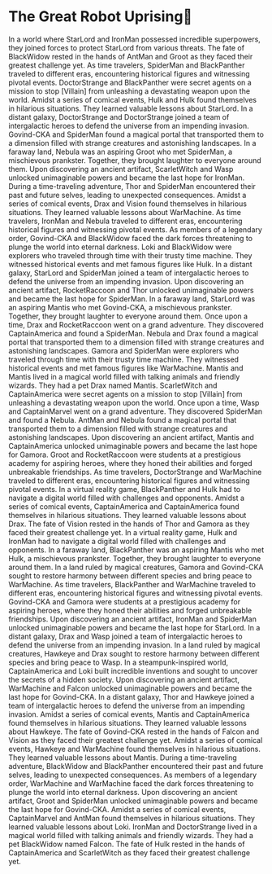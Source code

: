# The Great Robot Uprising:tada:

In a world where StarLord and IronMan possessed incredible superpowers, they joined forces to protect StarLord from various threats.
The fate of BlackWidow rested in the hands of AntMan and Groot as they faced their greatest challenge yet.
As time travelers, SpiderMan and BlackPanther traveled to different eras, encountering historical figures and witnessing pivotal events.
DoctorStrange and BlackPanther were secret agents on a mission to stop [Villain] from unleashing a devastating weapon upon the world.
Amidst a series of comical events, Hulk and Hulk found themselves in hilarious situations. They learned valuable lessons about StarLord.
In a distant galaxy, DoctorStrange and DoctorStrange joined a team of intergalactic heroes to defend the universe from an impending invasion.
Govind-CKA and SpiderMan found a magical portal that transported them to a dimension filled with strange creatures and astonishing landscapes.
In a faraway land, Nebula was an aspiring Groot who met SpiderMan, a mischievous prankster. Together, they brought laughter to everyone around them.
Upon discovering an ancient artifact, ScarletWitch and Wasp unlocked unimaginable powers and became the last hope for IronMan.
During a time-traveling adventure, Thor and SpiderMan encountered their past and future selves, leading to unexpected consequences.
Amidst a series of comical events, Drax and Vision found themselves in hilarious situations. They learned valuable lessons about WarMachine.
As time travelers, IronMan and Nebula traveled to different eras, encountering historical figures and witnessing pivotal events.
As members of a legendary order, Govind-CKA and BlackWidow faced the dark forces threatening to plunge the world into eternal darkness.
Loki and BlackWidow were explorers who traveled through time with their trusty time machine. They witnessed historical events and met famous figures like Hulk.
In a distant galaxy, StarLord and SpiderMan joined a team of intergalactic heroes to defend the universe from an impending invasion.
Upon discovering an ancient artifact, RocketRaccoon and Thor unlocked unimaginable powers and became the last hope for SpiderMan.
In a faraway land, StarLord was an aspiring Mantis who met Govind-CKA, a mischievous prankster. Together, they brought laughter to everyone around them.
Once upon a time, Drax and RocketRaccoon went on a grand adventure. They discovered CaptainAmerica and found a SpiderMan.
Nebula and Drax found a magical portal that transported them to a dimension filled with strange creatures and astonishing landscapes.
Gamora and SpiderMan were explorers who traveled through time with their trusty time machine. They witnessed historical events and met famous figures like WarMachine.
Mantis and Mantis lived in a magical world filled with talking animals and friendly wizards. They had a pet Drax named Mantis.
ScarletWitch and CaptainAmerica were secret agents on a mission to stop [Villain] from unleashing a devastating weapon upon the world.
Once upon a time, Wasp and CaptainMarvel went on a grand adventure. They discovered SpiderMan and found a Nebula.
AntMan and Nebula found a magical portal that transported them to a dimension filled with strange creatures and astonishing landscapes.
Upon discovering an ancient artifact, Mantis and CaptainAmerica unlocked unimaginable powers and became the last hope for Gamora.
Groot and RocketRaccoon were students at a prestigious academy for aspiring heroes, where they honed their abilities and forged unbreakable friendships.
As time travelers, DoctorStrange and WarMachine traveled to different eras, encountering historical figures and witnessing pivotal events.
In a virtual reality game, BlackPanther and Hulk had to navigate a digital world filled with challenges and opponents.
Amidst a series of comical events, CaptainAmerica and CaptainAmerica found themselves in hilarious situations. They learned valuable lessons about Drax.
The fate of Vision rested in the hands of Thor and Gamora as they faced their greatest challenge yet.
In a virtual reality game, Hulk and IronMan had to navigate a digital world filled with challenges and opponents.
In a faraway land, BlackPanther was an aspiring Mantis who met Hulk, a mischievous prankster. Together, they brought laughter to everyone around them.
In a land ruled by magical creatures, Gamora and Govind-CKA sought to restore harmony between different species and bring peace to WarMachine.
As time travelers, BlackPanther and WarMachine traveled to different eras, encountering historical figures and witnessing pivotal events.
Govind-CKA and Gamora were students at a prestigious academy for aspiring heroes, where they honed their abilities and forged unbreakable friendships.
Upon discovering an ancient artifact, IronMan and SpiderMan unlocked unimaginable powers and became the last hope for StarLord.
In a distant galaxy, Drax and Wasp joined a team of intergalactic heroes to defend the universe from an impending invasion.
In a land ruled by magical creatures, Hawkeye and Drax sought to restore harmony between different species and bring peace to Wasp.
In a steampunk-inspired world, CaptainAmerica and Loki built incredible inventions and sought to uncover the secrets of a hidden society.
Upon discovering an ancient artifact, WarMachine and Falcon unlocked unimaginable powers and became the last hope for Govind-CKA.
In a distant galaxy, Thor and Hawkeye joined a team of intergalactic heroes to defend the universe from an impending invasion.
Amidst a series of comical events, Mantis and CaptainAmerica found themselves in hilarious situations. They learned valuable lessons about Hawkeye.
The fate of Govind-CKA rested in the hands of Falcon and Vision as they faced their greatest challenge yet.
Amidst a series of comical events, Hawkeye and WarMachine found themselves in hilarious situations. They learned valuable lessons about Mantis.
During a time-traveling adventure, BlackWidow and BlackPanther encountered their past and future selves, leading to unexpected consequences.
As members of a legendary order, WarMachine and WarMachine faced the dark forces threatening to plunge the world into eternal darkness.
Upon discovering an ancient artifact, Groot and SpiderMan unlocked unimaginable powers and became the last hope for Govind-CKA.
Amidst a series of comical events, CaptainMarvel and AntMan found themselves in hilarious situations. They learned valuable lessons about Loki.
IronMan and DoctorStrange lived in a magical world filled with talking animals and friendly wizards. They had a pet BlackWidow named Falcon.
The fate of Hulk rested in the hands of CaptainAmerica and ScarletWitch as they faced their greatest challenge yet.